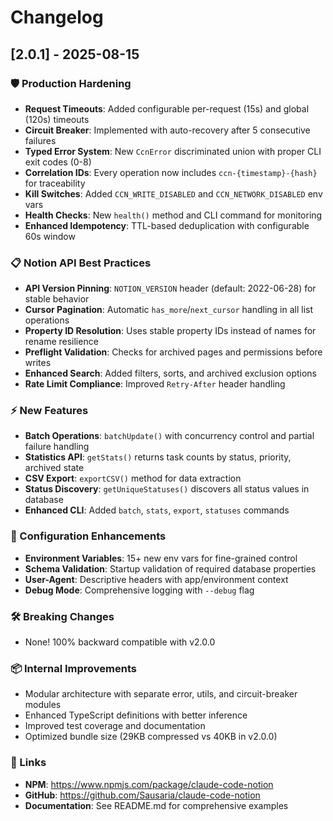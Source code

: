 # Changelog

## [2.0.1] - 2025-08-15

### 🛡️ Production Hardening
- **Request Timeouts**: Added configurable per-request (15s) and global (120s) timeouts
- **Circuit Breaker**: Implemented with auto-recovery after 5 consecutive failures  
- **Typed Error System**: New `CcnError` discriminated union with proper CLI exit codes (0-8)
- **Correlation IDs**: Every operation now includes `ccn-{timestamp}-{hash}` for traceability
- **Kill Switches**: Added `CCN_WRITE_DISABLED` and `CCN_NETWORK_DISABLED` env vars
- **Health Checks**: New `health()` method and CLI command for monitoring
- **Enhanced Idempotency**: TTL-based deduplication with configurable 60s window

### 📋 Notion API Best Practices  
- **API Version Pinning**: `NOTION_VERSION` header (default: 2022-06-28) for stable behavior
- **Cursor Pagination**: Automatic `has_more`/`next_cursor` handling in all list operations
- **Property ID Resolution**: Uses stable property IDs instead of names for rename resilience
- **Preflight Validation**: Checks for archived pages and permissions before writes
- **Enhanced Search**: Added filters, sorts, and archived exclusion options
- **Rate Limit Compliance**: Improved `Retry-After` header handling

### ⚡ New Features
- **Batch Operations**: `batchUpdate()` with concurrency control and partial failure handling
- **Statistics API**: `getStats()` returns task counts by status, priority, archived state
- **CSV Export**: `exportCSV()` method for data extraction
- **Status Discovery**: `getUniqueStatuses()` discovers all status values in database
- **Enhanced CLI**: Added `batch`, `stats`, `export`, `statuses` commands

### 🔧 Configuration Enhancements
- **Environment Variables**: 15+ new env vars for fine-grained control
- **Schema Validation**: Startup validation of required database properties
- **User-Agent**: Descriptive headers with app/environment context
- **Debug Mode**: Comprehensive logging with `--debug` flag

### 🛠️ Breaking Changes
- None! 100% backward compatible with v2.0.0

### 📦 Internal Improvements
- Modular architecture with separate error, utils, and circuit-breaker modules
- Enhanced TypeScript definitions with better inference
- Improved test coverage and documentation
- Optimized bundle size (29KB compressed vs 40KB in v2.0.0)

### 🔗 Links
- **NPM**: https://www.npmjs.com/package/claude-code-notion
- **GitHub**: https://github.com/Sausaria/claude-code-notion
- **Documentation**: See README.md for comprehensive examples